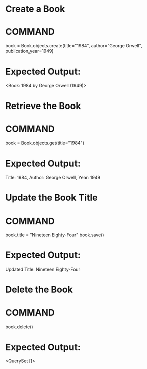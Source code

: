  # Create a Book
# COMMAND
book = Book.objects.create(title="1984", author="George Orwell", publication_year=1949)

# Expected Output:
<Book: 1984 by George Orwell (1949)>

# Retrieve the Book
# COMMAND
book = Book.objects.get(title="1984")

# Expected Output:
Title: 1984, Author: George Orwell, Year: 1949

# Update the Book Title
# COMMAND
book.title = "Nineteen Eighty-Four"
book.save()

# Expected Output:
Updated Title: Nineteen Eighty-Four

# Delete the Book
# COMMAND
book.delete()

# Expected Output:
<QuerySet []>